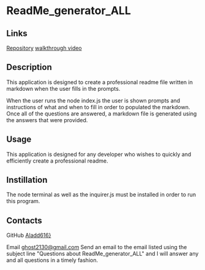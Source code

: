 # ReadMe_generator_ALL

## Links

[Repository]("https://github.com/Aladd616/ReadMe_generator_ALL")
[walkthrough video]()

## Description
This application is designed to create a professional readme file written in markdown when the user fills in the prompts.

When the user runs the node index.js the user is shown prompts and instructions of what and when to fill in  order to populated the markdown.  Once all of the questions are answered, a markdown file is generated using the answers that were provided.

## Usage
This application is designed for any developer who wishes to quickly and efficiently create a professional readme.

## Instillation
The node terminal as well as the inquirer.js must be installed in order to run this program.

## Contacts

GitHub 
[Aladd616}](https://github.com/Aladd616)

Email
ghost2130@gmail.com
Send an email to the email listed using the subject line "Questions about ReadMe_generator_ALL" and I will answer any and all questions in a timely fashion.